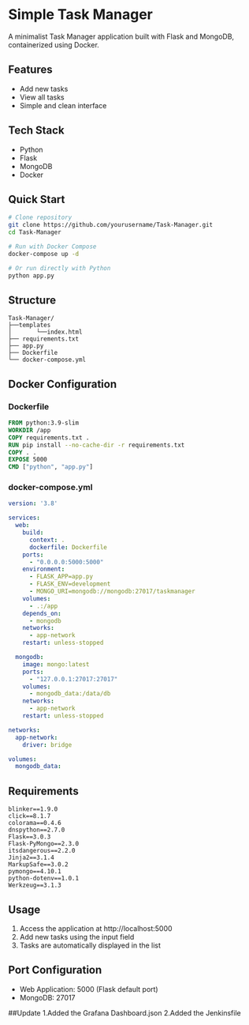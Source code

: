 # Simple Task Manager

A minimalist Task Manager application built with Flask and MongoDB, containerized using Docker.

## Features
- Add new tasks
- View all tasks
- Simple and clean interface

## Tech Stack
- Python
- Flask
- MongoDB
- Docker

## Quick Start
```bash
# Clone repository
git clone https://github.com/yourusername/Task-Manager.git
cd Task-Manager

# Run with Docker Compose
docker-compose up -d

# Or run directly with Python
python app.py
```

## Structure
```
Task-Manager/
├──templates
│       └──index.html
├── requirements.txt
├── app.py
├── Dockerfile
└── docker-compose.yml
```

## Docker Configuration

### Dockerfile
```dockerfile
FROM python:3.9-slim
WORKDIR /app
COPY requirements.txt .
RUN pip install --no-cache-dir -r requirements.txt
COPY . .
EXPOSE 5000
CMD ["python", "app.py"]
```

### docker-compose.yml
```yaml
version: '3.8'

services:
  web:
    build:
      context: .
      dockerfile: Dockerfile
    ports:
      - "0.0.0.0:5000:5000"
    environment:
      - FLASK_APP=app.py
      - FLASK_ENV=development
      - MONGO_URI=mongodb://mongodb:27017/taskmanager
    volumes:
      - .:/app
    depends_on:
      - mongodb
    networks:
      - app-network
    restart: unless-stopped

  mongodb:
    image: mongo:latest
    ports:
      - "127.0.0.1:27017:27017"
    volumes:
      - mongodb_data:/data/db
    networks:
      - app-network
    restart: unless-stopped

networks:
  app-network:
    driver: bridge

volumes:
  mongodb_data:
```

## Requirements
```
blinker==1.9.0
click==8.1.7
colorama==0.4.6
dnspython==2.7.0
Flask==3.0.3
Flask-PyMongo==2.3.0
itsdangerous==2.2.0
Jinja2==3.1.4
MarkupSafe==3.0.2
pymongo==4.10.1
python-dotenv==1.0.1
Werkzeug==3.1.3
```

## Usage
1. Access the application at http://localhost:5000
2. Add new tasks using the input field
3. Tasks are automatically displayed in the list

## Port Configuration
- Web Application: 5000 (Flask default port)
- MongoDB: 27017

##Update
1.Added the Grafana Dashboard.json
2.Added the Jenkinsfile


